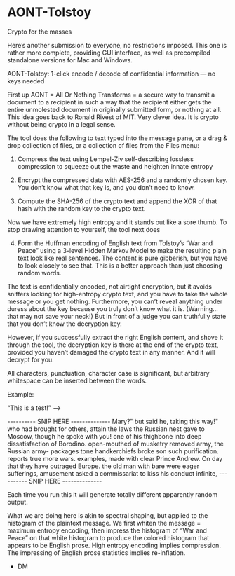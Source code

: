 # AONT-Tolstoy
Crypto for the masses

Here’s another submission to everyone, no restrictions imposed. This one is rather more complete, providing GUI interface, as well as precompiled standalone versions for Mac and Windows.

AONT-Tolstoy:  1-click encode / decode of confidential information — no keys needed

First up AONT = All Or Nothing Transforms = a secure way to transmit a document to a recipient in such a way that the recipient either gets the entire unmolested document in originally submitted form, or nothing at all. This idea goes back to Ronald Rivest of MIT. Very clever idea. It is crypto without being crypto in a legal sense.

The tool does the following to text typed into the message pane, or a drag & drop collection of files, or a collection of files from the Files menu:

1. Compress the text using Lempel-Ziv self-describing lossless compression to squeeze out the waste and heighten innate entropy

2. Encrypt the compressed data with AES-256 and a randomly chosen key. You don’t know what that key is, and you don’t need to know.

3. Compute the SHA-256 of the crypto text and append the XOR of that hash with the random key to the crypto text.

Now we have extremely high entropy and it stands out like a sore thumb. To stop drawing attention to yourself, the tool next does

4. Form the Huffman encoding of English text from Tolstoy’s “War and Peace” using a 3-level Hidden Markov Model to make the resulting plain text look like real sentences. The content is pure gibberish, but you have to look closely to see that. This is a better approach than just choosing random words.

The text is confidentially encoded, not airtight encryption, but it avoids sniffers looking for high-entropy crypto text, and you have to take the whole message or you get nothing. Furthermore, you can’t reveal anything under duress about the key because you truly don’t know what it is. (Warning… that may not save your neck!) But in front of a judge you can truthfully state that you don’t know the decryption key.

However, if you successfully extract the right English content, and shove it through the tool, the decryption key is there at the end of the crypto text, provided you haven’t damaged the crypto text in any manner. And it will decrypt for you.

All characters, punctuation, character case is significant, but arbitrary whitespace can be inserted between the words.

Example:

“This is a test!” —>

---------- SNIP HERE --------------
Mary?" but said he, taking this way!" who had brought for others, attain the 
laws the Russian nest gave to Moscow, though he spoke with you! one of his 
thighbone into deep dissatisfaction of Borodino. open-mouthed of musketry 
removed army, the Russian army- packages tone handkerchiefs broke son such 
purification. reports true more wars. examples, made with clear Prince Andrew. 
On day that they have outraged Europe. the old man with bare were eager 
sufferings, amusement asked a commissariat to kiss his conduct infinite, 
---------- SNIP HERE --------------

Each time you run this it will generate totally different apparently random output.

What we are doing here is akin to spectral shaping, but applied to the histogram of the plaintext message. We first whiten the message = maximum entropy encoding, then impress the histogram of “War and Peace” on that white histogram to produce the colored histogram that appears to be English prose. High entropy encoding implies compression. The impressing of English prose statistics implies re-inflation.

- DM

